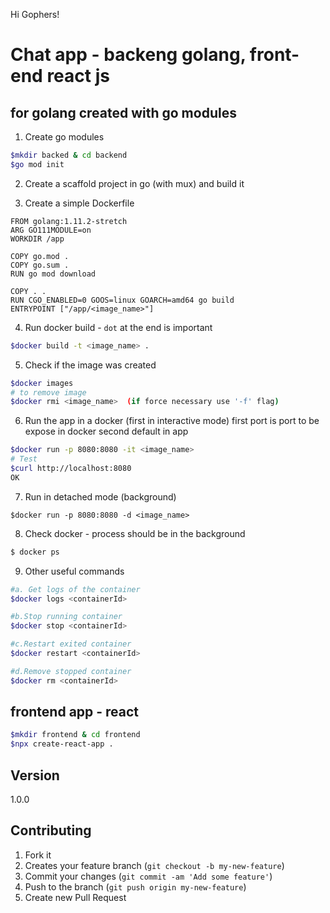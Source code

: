 Hi Gophers!

# Chat app - backeng golang, front-end react js 

## for golang created with go modules 

1. Create go modules

```bash
$mkdir backed & cd backend
$go mod init
```

2. Create a scaffold project in go (with mux) and build it


3. Create a simple Dockerfile

```
FROM golang:1.11.2-stretch
ARG GO111MODULE=on
WORKDIR /app

COPY go.mod .
COPY go.sum .
RUN go mod download

COPY . .
RUN CGO_ENABLED=0 GOOS=linux GOARCH=amd64 go build
ENTRYPOINT ["/app/<image_name>"]
```

4. Run docker build - `dot` at the end is important

```bash
$docker build -t <image_name> .
```

5. Check if the image was created

``` bash
$docker images
# to remove image
$docker rmi <image_name>  (if force necessary use '-f' flag)

```

6. Run the app in a docker (first in interactive mode) first port is port to be expose in docker second default in app

```bash
$docker run -p 8080:8080 -it <image_name>
# Test
$curl http://localhost:8080
OK
```

7. Run in detached mode (background)

``` bush
$docker run -p 8080:8080 -d <image_name>
```

8. Check docker - process should be in the background

```bash
$ docker ps
```

9. Other useful commands

```bash
#a. Get logs of the container
$docker logs <containerId>

#b.Stop running container
$docker stop <containerId>

#c.Restart exited container
$docker restart <containerId>

#d.Remove stopped container
$docker rm <containerId>
```

## frontend app - react

```bash
$mkdir frontend & cd frontend
$npx create-react-app .
```

## Version

1.0.0

## Contributing

1. Fork it
2. Creates your feature branch (`git checkout -b my-new-feature`)
3. Commit your changes (`git commit -am 'Add some feature'`)
4. Push to the branch (`git push origin my-new-feature`)
5. Create new Pull Request
